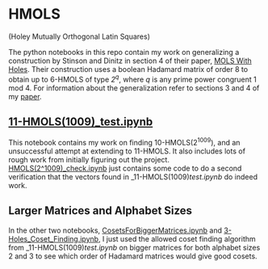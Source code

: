 # HMOLS
(Holey Mutually Orthogonal Latin Squares)

The python notebooks in this repo contain my work on generalizing a construction by Stinson and Dinitz in section 4 of their paper, [MOLS With Holes](https://www.sciencedirect.com/science/article/pii/0012365X83900559). Their construction uses a boolean Hadamard matrix of order 8 to obtain up to 6-HMOLS of type _2<sup>q</sup>_, where _q_ is any prime power congruent 1 mod 4. For information about the generalization refer to sections 3 and 4 of my [paper](498-final-paper.pdf).


## [11-HMOLS(1009)_test.ipynb](11-HMOLS(1009)_test.ipynb)

This notebook contains my work on finding 10-HMOLS(2<sup>1009</sup>), and an unsuccessful attempt at extending to 11-HMOLS. It also includes lots of rough work from initially figuring out the project. [HMOLS(2^1009)_check.ipynb](HMOLS(2^1009)_check.ipynb) just contains some code to do a second verification that the vectors found in _11-HMOLS(1009)_test.ipynb_ do indeed work.

## Larger Matrices and Alphabet Sizes

In the other two notebooks, [CosetsForBiggerMatrices.ipynb](CosetsForBiggerMatrices.ipynb) and [3-Holes_Coset_Finding.ipynb](3-Holes_Coset_Finding.ipynb), I just used the allowed coset finding algorithm from _11-HMOLS(1009)_test.ipynb_ on bigger matrices for both alphabet sizes 2 and 3 to see which order of Hadamard matrices would give good cosets. 

